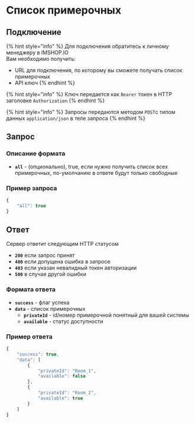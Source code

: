 # Список примерочных

## Подключение

{% hint style="info" %}
Для подключения обратитесь к личному менеджеру в IMSHOP.IO  
Вам необходимо получить:

* URL для подключения, по которому вы сможете получать список примерочных
* API ключ
{% endhint %}

{% hint style="info" %}
Ключ передается как `Bearer` токен в HTTP заголовке `Authorization`
{% endhint %}

{% hint style="info" %}
Запросы передаются методом `POST`c типом данных `application/json` в теле запроса 
{% endhint %}

## Запрос

### Описание формата

* **`all`** - \(опционально\), true, если нужно получить список всех примерочных, по-умолчанию в ответе будут только свободные

### Пример запроса

```javascript
{
    "all": true
}
```

## Ответ

Сервер ответит следующим HTTP статусом

* **`200`** если запрос принят
* **`400`** если допущена ошибка в запросе
* **`403`** если указан невалидный токен авторизации
* **`500`** в случае другой ошибки

### Формата ответа

* **`success`** - флаг успеха
* **`data`** - список примерочных 
  * **`privateId`** - id/номер примерочной понятный для вашей системы
  * **`available`** - статус доступности

### Пример ответа

```javascript
{
    "success": true,
    "data": [
        {
            "privateId": "Room_1",
            "available": false
        },
        {
            "privateId": "Room_2",
            "available": true
        }
    ]
}
```

